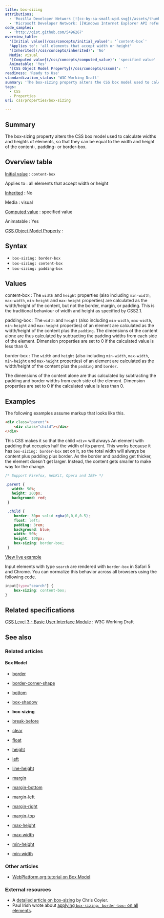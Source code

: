 ```yaml
---
title: box-sizing
attributions:
  - 'Mozilla Developer Network [![cc-by-sa-small-wpd.svg](/assets/thumb/8/8c/cc-by-sa-small-wpd.svg/120px-cc-by-sa-small-wpd.svg.png)](http://creativecommons.org/licenses/by-sa/3.0/us/): [Article](https://developer.mozilla.org/en-US/docs/CSS/box-sizing)'
  - 'Microsoft Developer Network: [[Windows Internet Explorer API reference](http://msdn.microsoft.com/en-us/library/ie/hh828809) Article]'
code_samples:
  - 'http://gist.github.com/5496267'
overview_table:
  '[Initial value](/css/concepts/initial_value)': '`content-box`'
  'Applies to': 'all elements that accept width or height'
  '[Inherited](/css/concepts/inherited)': 'No'
  Media: visual
  '[Computed value](/css/concepts/computed_value)': 'specified value'
  Animatable: 'Yes'
  '[CSS Object Model Property](/css/concepts/cssom)': ''
readiness: 'Ready to Use'
standardization_status: 'W3C Working Draft'
summary: 'The box-sizing property alters the CSS box model used to calculate widths and heights of elements, so that they can be equal to the width and height of the content-, padding- or border-box.'
tags:
  - CSS
  - Properties
uri: css/properties/box-sizing

---
```

## <span>Summary</span>

The box-sizing property alters the CSS box model used to calculate widths and heights of elements, so that they can be equal to the width and height of the content-, padding- or border-box.

## <span>Overview table</span>

[Initial value](/css/concepts/initial_value)
:   `content-box`

Applies to
:   all elements that accept width or height

[Inherited](/css/concepts/inherited)
:   No

Media
:   visual

[Computed value](/css/concepts/computed_value)
:   specified value

Animatable
:   Yes

[CSS Object Model Property](/css/concepts/cssom)
:

## <span>Syntax</span>

-   `box-sizing: border-box`
-   `box-sizing: content-box`
-   `box-sizing: padding-box`

## <span>Values</span>

content-box
:   The `width` and `height` properties (also including `min-width`, `max-width`, `min-height` and `max-height` properties) are calculated as the width/height of the content, but not the border, margin, or padding. This is the traditional behaviour of width and height as specified by CSS2.1.

padding-box
:   The `width` and `height` (also including `min-width`, `max-width`, `min-height` and `max-height` properties) of an element are calculated as the width/height of the content plus the `padding`. The dimensions of the content alone are thus calculated by subtracting the padding widths from each side of the element. Dimension properties are set to 0 if the calculated value is less than 0.

border-box
:   The `width` and `height` (also including `min-width`, `max-width`, `min-height` and `max-height` properties) of an element are calculated as the width/height of the content plus the `padding` and `border`.

The dimensions of the content alone are thus calculated by subtracting the padding and border widths from each side of the element. Dimension properties are set to 0 if the calculated value is less than 0.

## <span>Examples</span>

The following examples assume markup that looks like this.

``` html
<div class="parent">
    <div class="child"></div>
</div>
```

This CSS makes it so that the child `<div>` will always An element with padding that occupies half the width of its parent. This works because it has `box-sizing: border-box` set on it, so the total width will always be content plus padding plus border. As the border and padding get thicker, the element doesn't get larger. Instead, the content gets smaller to make way for the change.

``` css
/* Support Firefox, WebKit, Opera and IE8+ */

.parent {
   width: 50%;
   height: 200px;
   background: red;
 }

 .child {
    border: 30px solid rgba(0,0,0,0.5);
    float: left;
    padding: 3rem;
    background: blue;
    width: 50%;
    height: 100px;
    box-sizing: border-box;
 }
```

[View live example](http://code.webplatform.org/gist/5496267)

Input elements with type `search` are rendered with `border-box` in Safari 5 and Chrome. You can normalize this behavior across all browsers using the following code.

``` css
input[type="search"] {
    box-sizing: content-box;
}
```

## <span>Related specifications</span>

[CSS Level 3 - Basic User Interface Module](http://www.w3.org/TR/css3-ui/#box-sizing)
:   W3C Working Draft

## <span>See also</span>

### <span>Related articles</span>

#### <span>Box Model</span>

-   [border](/css/properties/border)

-   [border-corner-shape](/css/properties/border-corner-shape)

-   [bottom](/css/properties/bottom)

-   [box-shadow](/css/properties/box-shadow)

-   **box-sizing**

-   [break-before](/css/properties/break-before)

-   [clear](/css/properties/clear)

-   [float](/css/properties/float)

-   [height](/css/properties/height)

-   [left](/css/properties/left)

-   [line-height](/css/properties/line-height)

-   [margin](/css/properties/margin)

-   [margin-bottom](/css/properties/margin-bottom)

-   [margin-left](/css/properties/margin-left)

-   [margin-right](/css/properties/margin-right)

-   [margin-top](/css/properties/margin-top)

-   [max-height](/css/properties/max-height)

-   [max-width](/css/properties/max-width)

-   [min-height](/css/properties/min-height)

-   [min-width](/css/properties/min-width)

### <span>Other articles</span>

-   [WebPlatform.org tutorial on Box Model](http://docs.webplatform.org/wiki/tutorials/box_model)

### <span>External resources</span>

-   A [detailed article on box-sizing](http://css-tricks.com/box-sizing/) by Chris Coyier.
-   Paul Irish wrote about [applying `box-sizing: border-box;` on all elements](http://paulirish.com/2012/box-sizing-border-box-ftw/).
